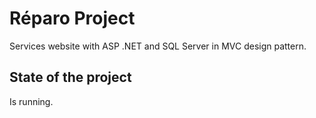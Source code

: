 <h1>Réparo Project</h1>
<p>Services website with ASP .NET and SQL Server in MVC design pattern.</p>
<h2>State of the project</h2>
<p>Is running.</p>
